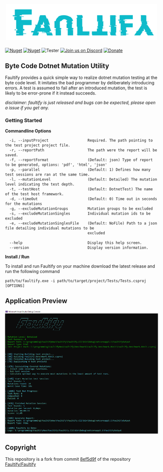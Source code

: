 <h1 align="center"><img width="500" src="docs/Windesheim_docs/full-logo.png" /></h1>

[![Nuget](https://img.shields.io/nuget/v/faultify.svg?color=blue&label=faultify&style=flat-square)](https://www.nuget.org/packages/faultify/)
[![Nuget](https://img.shields.io/nuget/dt/faultify.svg?style=flat-square)](https://www.nuget.org/packages/faultify/)
![Tester](https://github.com/Faultify/Faultify/workflows/Tester/badge.svg?branch=main)
[![Join us on Discord](https://img.shields.io/discord/801802378721493044.svg?logo=discord)](https://discord.gg/8aKeQFtcnT) 
[![Donate](https://img.shields.io/badge/Donate-PayPal-green.svg)](https://www.paypal.com/cgi-bin/webscr?cmd=_s-xclick&hosted_button_id=Z8QK6XU749JB2)

## Byte Code Dotnet Mutation Utility
Faultify provides a quick simple way to realize dotnet mutation testing at the byte code level. 
It imitates the bad programmer by deliberately introducing errors. 
A test is assumed to fail after an introduced mutation, the test is likely to be error-prone if it instead succeeds.

*disclaimer: faultify is just released and bugs can be expected, please open a issue if you get any.*

### Getting Started

**Commandline Options**

```
  -i, --inputProject                  Required. The path pointing to the test project project file.
  -r, --reportPath                    The path were the report will be saved.
  -f, --reportFormat                  (Default: json) Type of report to be generated, options: 'pdf', 'html', 'json'
  -p, --parallel                      (Default: 1) Defines how many test sessions are ran at the same time.
  -l, --mutationLevel                 (Default: Detailed) The mutation level indicating the test depth.
  -t, --testHost                      (Default: DotnetTest) The name of the test host framework.
  -d, --timeOut                       (Default: 0) Time out in seconds for the mutations
  -g, --excludeMutationGroups         Mutation groups to be excluded
  -s, --excludeMutationSingles        Individual mutation ids to be excluded
  -e, --excludeMutationSinglesFile    (Default: NoFile) Path to a json file detailing individual mutations to be
                                      excluded

  --help                              Display this help screen.
  --version                           Display version information.
```

**Install / Run**

To install and run Faultify on your machine download the latest release and run the following command

```
path/to/faultify.exe -i path/to/target/project/Tests/Tests.csproj [OPTIONS]
```

## Application Preview
<img src="docs/Windesheim_docs/application-overview.PNG" alt="Screenshot of Faultify" width="600"/>

## Copyright

This repository is a fork from commit [8ef5d9f](https://github.com/Faultify/Faultify/commit/8ef5d9f8d830d263aecb173732f6df82f0bc11af) of the repository [Faultify/Faultify](https://github.com/Faultify/Faultify/)
